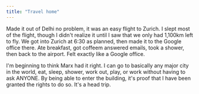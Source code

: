 ```yaml
---
title: "Travel home"
---
```


Made it out of Delhi no problem, it was an easy flight to Zurich. I slept most of the flight, though I didn't realize it until I saw that we only had 1,100km left to fly. We got into Zurich at 6:30 as planned, then made it to the Google office there. Ate breakfast, got coffeem answered emails, took a shower, then back to the airport. Felt exactly like a Google office.

I'm beginning to think Marx had it right. I can go to basically any major city in the world, eat, sleep, shower, work out, play, or work without having to ask ANYONE. By being able to enter the building, it's proof that I have been granted the rights to do so. It's a head trip.
